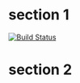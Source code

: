 # section 1

[![Build Status][travis-ci-1]][travis-ci-3]

[travis-ci-1]: https://travis-ci.org/magician/wonders.svg?branch=main
[travis-ci-3]: https://travis-ci.org/magician/wonders

# section 2

[travis-ci-2]: https://travis-ci.org/magician/incompatible
